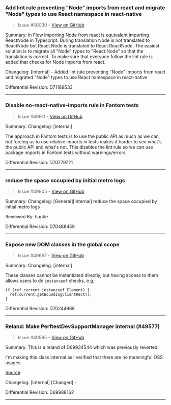### Add lint rule preventing "Node" imports from react and migrate "Node" types to use React namespace in react-native

> Issue #50030 - [View on GitHub](https://github.com/facebook/react-native/pull/50030)

Summary:
In Flow importing Node from react is equivalent importing ReactNode in Typescript. During translation Node is not translated to ReactNode but React.Node is translated to React.ReactNode. The easiest solution is to migrate all "Node" types to "React.Node"  so that the translation is correct. To make sure that everyone follow the lint rule is added that checks for Node imports from react.


Changelog:
[Internal] - Added lint rule preventing "Node" imports from react and migrated "Node" types to use React namespace in react-native

Differential Revision: D71189533




---

### Disable no-react-native-imports rule in Fantom tests

> Issue #49911 - [View on GitHub](https://github.com/facebook/react-native/pull/49911)

Summary:
Changelog: [internal]

The approach in Fantom tests is to use the public API as much as we can, but forcing us to use relative imports in tests makes it harder to see what's the public API and what's not. This disables the lint rule so we can use package imports in Fantom tests without warnings/errors.

Differential Revision: D70779721




---

### reduce the space occupied by initial metro logs

> Issue #49805 - [View on GitHub](https://github.com/facebook/react-native/pull/49805)

Summary:
Changelog:
[General][Internal] reduce the space occupied by initial metro logs

Reviewed By: huntie

Differential Revision: D70488459




---

### Expose new DOM classes in the global scope

> Issue #49697 - [View on GitHub](https://github.com/facebook/react-native/pull/49697)

Summary:
Changelog: [internal]

These classes cannot be instantiated directly, but having access to them allows users to do `instanceof` checks, e.g.:

```
if (ref.current instanceof Element) {
  ref.current.getBoundingClientRect();
}
```

Differential Revision: D70244966




---

### Reland: Make PerftestDevSupportManager internal (#49577)

> Issue #49595 - [View on GitHub](https://github.com/facebook/react-native/pull/49595)

Summary:
This is a reland of D69934544 which was previously reverted.


I'm making this class internal as I verified that there are no meaningful OSS usages.

[Source](https://www.google.com/url?q=https://github.com/search?type%3Dcode%26q%3DNOT%2Bis%253Afork%2BNOT%2Borg%253Afacebook%2BNOT%2Brepo%253Areact-native-tvos%252Freact-native-tvos%2BNOT%2Brepo%253Anuagoz%252Freact-native%2BNOT%2Brepo%253A2lambda123%252Freact-native%2BNOT%2Brepo%253Abeanchips%252Ffacebookreactnative%2BNOT%2Brepo%253AfabOnReact%252Freact-native-notes%2BNOT%2Buser%253Ahuntie%2BNOT%2Buser%253Acortinico%2BNOT%2Brepo%253AMaxdev18%252Fpowersync_app%2BNOT%2Brepo%253Acarter-0%252Finstagram-decompiled%2BNOT%2Brepo%253Am0mosenpai%252Finstadamn%2BNOT%2Brepo%253AA-Star100%252FA-Star100-AUG2-2024%2BNOT%2Brepo%253Alclnrd%252Fdetox-scrollview-reproductible%2BNOT%2Brepo%253ADionisisChytiris%252FWorldWiseTrivia_Main%2BNOT%2Brepo%253Apast3l%252Fhi2%2BNOT%2Brepo%253AoneDotpy%252FCaribouQuest%2BNOT%2Brepo%253Abejayoharen%252Fdailytodo%2BNOT%2Brepo%253Amolangning%252Freversing-discord%2BNOT%2Brepo%253AScottPrzy%252Freact-native%2BNOT%2Brepo%253Agabrieldonadel%252Freact-native-visionos%2BNOT%2Brepo%253AGabriel2308%252FTestes-Soft%2BNOT%2Brepo%253Adawnzs03%252FflakyBuild%2BNOT%2Brepo%253Acga2351%252Fcode%2BNOT%2Brepo%253Astreeg%252Ftcc%2BNOT%2Brepo%253Asoftware-mansion-labs%252Freact-native-swiftui%2Bcom.facebook.react.devsupport.PerftestDevSupportManager&sa=D&source=editors&ust=1740080026490626&usg=AOvVaw2lrtsZSaLDgxSkejXVrRrp)

Changelog:
[Internal] [Changed] -

Differential Revision: D69988162




---

